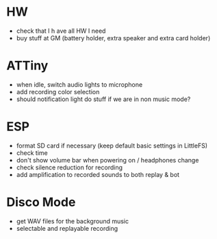 # HW

- check that I h ave all HW I need
- buy stuff at GM (battery holder, extra speaker and extra card holder)

# ATTiny

- when idle, switch audio lights to microphone
- add recording color selection
- should notification light do stuff if we are in non music mode? 

# ESP

- format SD card if necessary (keep default basic settings in LittleFS)
- check time
- don't show volume bar when powering on / headphones change
- check silence reduction for recording
- add amplification to recorded sounds to both replay & bot

# Disco Mode

- get WAV files for the background music
- selectable and replayable recording